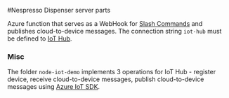 #Nespresso Dispenser server parts

Azure function that serves as a WebHook for [Slash Commands](https://api.slack.com/slash-commands) and publishes 
cloud-to-device messages. The connection string `iot-hub` must be defined to [IoT Hub](https://azure.microsoft.com/en-us/services/iot-hub/).

### Misc

The folder `node-iot-demo` implements 3 operations for IoT Hub - register device,
receive cloud-to-device messages, publish cloud-to-device messages using [Azure IoT SDK](https://github.com/azure/azure-iot-sdk-node/).
